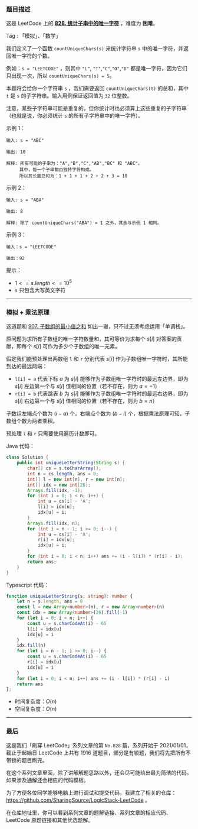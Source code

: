 ### 题目描述

这是 LeetCode 上的 **[828. 统计子串中的唯一字符](https://leetcode.cn/problems/count-unique-characters-of-all-substrings-of-a-given-string/solution/by-ac_oier-922k/)** ，难度为 **困难**。

Tag : 「模拟」、「数学」



我们定义了一个函数 `countUniqueChars(s)` 来统计字符串 `s` 中的唯一字符，并返回唯一字符的个数。

例如：`s = "LEETCODE"` ，则其中 `"L"`, `"T"`,`"C"`,`"O"`,`"D"` 都是唯一字符，因为它们只出现一次，所以 `countUniqueChars(s) = 5`。

本题将会给你一个字符串 `s` ，我们需要返回 `countUniqueChars(t)` 的总和，其中 `t` 是 `s` 的子字符串。输入用例保证返回值为 `32` 位整数。

注意，某些子字符串可能是重复的，但你统计时也必须算上这些重复的子字符串（也就是说，你必须统计 `s` 的所有子字符串中的唯一字符）。

示例 1：
```
输入: s = "ABC"

输出: 10

解释: 所有可能的子串为："A","B","C","AB","BC" 和 "ABC"。
     其中，每一个子串都由独特字符构成。
     所以其长度总和为：1 + 1 + 1 + 2 + 2 + 3 = 10
```
示例 2：
```
输入: s = "ABA"

输出: 8

解释: 除了 countUniqueChars("ABA") = 1 之外，其余与示例 1 相同。
```
示例 3：
```
输入：s = "LEETCODE"

输出：92
```

提示：
* $1 <= s.length <= 10^5$
* `s` 只包含大写英文字符

---

### 模拟 + 乘法原理

这道题和 [907. 子数组的最小值之和](https://mp.weixin.qq.com/s?__biz=MzU4NDE3MTEyMA==&mid=2247493485&idx=1&sn=c6d6ac25c171e2617c5a95173aa58825) 如出一辙，只不过无须考虑运用「单调栈」。

原问题为求所有子数组的唯一字符数量和，其可等价为求每个 $s[i]$ 对答案的贡献，即每个 $s[i]$ 可作为多少个子数组的唯一元素。

假定我们能预处理出两数组 `l` 和 `r` 分别代表 $s[i]$ 作为子数组唯一字符时，其所能到达的最远两端：
* `l[i] = a` 代表下标 $a$ 为 $s[i]$ 能够作为子数组唯一字符时的最远左边界，即为 $s[i]$ 左边第一个与 $s[i]$ 值相同的位置（若不存在，则为 $a = -1$）
* `r[i] = b` 代表跳表 $b$ 为 $s[i]$ 能够作为子数组唯一字符时的最远右边界，即为 $s[i]$ 右边第一个与 $s[i]$ 值相同的位置（若不存在，则为 $b = n$）

子数组左端点个数为 $(i - a)$ 个，右端点个数为 $(b - i)$ 个，根据乘法原理可知，子数组个数为两者乘积。

预处理 `l` 和 `r` 只需要使用遍历计数即可。

Java 代码：
```Java
class Solution {
    public int uniqueLetterString(String s) {
        char[] cs = s.toCharArray();
        int n = cs.length, ans = 0;
        int[] l = new int[n], r = new int[n];
        int[] idx = new int[26];
        Arrays.fill(idx, -1);
        for (int i = 0; i < n; i++) {
            int u = cs[i] - 'A';
            l[i] = idx[u];
            idx[u] = i;
        }
        Arrays.fill(idx, n);
        for (int i = n - 1; i >= 0; i--) {
            int u = cs[i] - 'A';
            r[i] = idx[u];
            idx[u] = i;
        }
        for (int i = 0; i < n; i++) ans += (i - l[i]) * (r[i] - i);
        return ans;
    }
}
```
Typescript 代码：
```Typescript
function uniqueLetterString(s: string): number {
    let n = s.length, ans = 0
    const l = new Array<number>(n), r = new Array<number>(n)
    const idx = new Array<number>(26).fill(-1)
    for (let i = 0; i < n; i++) {
        const u = s.charCodeAt(i) - 65
        l[i] = idx[u]
        idx[u] = i
    }
    idx.fill(n)
    for (let i = n - 1; i >= 0; i--) {
        const u = s.charCodeAt(i) - 65
        r[i] = idx[u]
        idx[u] = i
    }
    for (let i = 0; i < n; i++) ans += (i - l[i]) * (r[i] - i)
    return ans
};
```
* 时间复杂度：$O(n)$
* 空间复杂度：$O(n)$

---

### 最后

这是我们「刷穿 LeetCode」系列文章的第 `No.828` 篇，系列开始于 2021/01/01，截止于起始日 LeetCode 上共有 1916 道题目，部分是有锁题，我们将先把所有不带锁的题目刷完。

在这个系列文章里面，除了讲解解题思路以外，还会尽可能给出最为简洁的代码。如果涉及通解还会相应的代码模板。

为了方便各位同学能够电脑上进行调试和提交代码，我建立了相关的仓库：https://github.com/SharingSource/LogicStack-LeetCode 。

在仓库地址里，你可以看到系列文章的题解链接、系列文章的相应代码、LeetCode 原题链接和其他优选题解。

